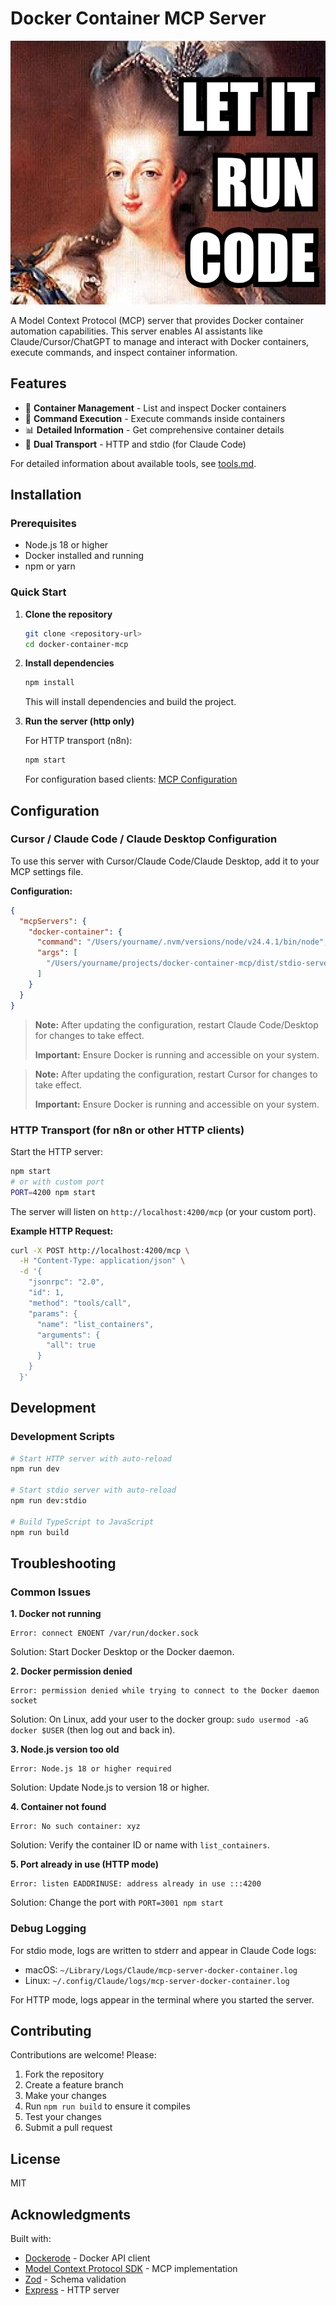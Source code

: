 # Docker Container MCP Server

![Let it run code](image.png)

A Model Context Protocol (MCP) server that provides Docker container automation capabilities. This server enables AI assistants like Claude/Cursor/ChatGPT to manage and interact with Docker containers, execute commands, and inspect container information.

## Features

- 🐳 **Container Management** - List and inspect Docker containers
- 🔧 **Command Execution** - Execute commands inside containers
- 📊 **Detailed Information** - Get comprehensive container details
- 🚀 **Dual Transport** - HTTP and stdio (for Claude Code)

For detailed information about available tools, see [tools.md](tools.md).

## Installation

### Prerequisites
- Node.js 18 or higher
- Docker installed and running
- npm or yarn

### Quick Start

1. **Clone the repository**
   ```bash
   git clone <repository-url>
   cd docker-container-mcp
   ```

2. **Install dependencies**
   ```bash
   npm install
   ```

   This will install dependencies and build the project.

3. **Run the server (http only)**


   For HTTP transport (n8n):
   ```bash
   npm start
   ```

   For configuration based clients: [MCP Configuration](#configuration)

## Configuration

### Cursor / Claude Code / Claude Desktop Configuration

To use this server with Cursor/Claude Code/Claude Desktop, add it to your MCP settings file.

**Configuration:**
```json
{
  "mcpServers": {
    "docker-container": {
      "command": "/Users/yourname/.nvm/versions/node/v24.4.1/bin/node",
      "args": [
        "/Users/yourname/projects/docker-container-mcp/dist/stdio-server.js"
      ]
    }
  }
}
```

> **Note:** After updating the configuration, restart Claude Code/Desktop for changes to take effect.
>
> **Important:** Ensure Docker is running and accessible on your system.

> **Note:** After updating the configuration, restart Cursor for changes to take effect.
>
> **Important:** Ensure Docker is running and accessible on your system.

### HTTP Transport (for n8n or other HTTP clients)

Start the HTTP server:
```bash
npm start
# or with custom port
PORT=4200 npm start
```

The server will listen on `http://localhost:4200/mcp` (or your custom port).

**Example HTTP Request:**
```bash
curl -X POST http://localhost:4200/mcp \
  -H "Content-Type: application/json" \
  -d '{
    "jsonrpc": "2.0",
    "id": 1,
    "method": "tools/call",
    "params": {
      "name": "list_containers",
      "arguments": {
        "all": true
      }
    }
  }'
```

## Development

### Development Scripts

```bash
# Start HTTP server with auto-reload
npm run dev

# Start stdio server with auto-reload
npm run dev:stdio

# Build TypeScript to JavaScript
npm run build
```

## Troubleshooting

### Common Issues

**1. Docker not running**
```
Error: connect ENOENT /var/run/docker.sock
```
Solution: Start Docker Desktop or the Docker daemon.

**2. Docker permission denied**
```
Error: permission denied while trying to connect to the Docker daemon socket
```
Solution: On Linux, add your user to the docker group: `sudo usermod -aG docker $USER` (then log out and back in).

**3. Node.js version too old**
```
Error: Node.js 18 or higher required
```
Solution: Update Node.js to version 18 or higher.

**4. Container not found**
```
Error: No such container: xyz
```
Solution: Verify the container ID or name with `list_containers`.

**5. Port already in use (HTTP mode)**
```
Error: listen EADDRINUSE: address already in use :::4200
```
Solution: Change the port with `PORT=3001 npm start`

### Debug Logging

For stdio mode, logs are written to stderr and appear in Claude Code logs:
- macOS: `~/Library/Logs/Claude/mcp-server-docker-container.log`
- Linux: `~/.config/Claude/logs/mcp-server-docker-container.log`

For HTTP mode, logs appear in the terminal where you started the server.

## Contributing

Contributions are welcome! Please:
1. Fork the repository
2. Create a feature branch
3. Make your changes
4. Run `npm run build` to ensure it compiles
5. Test your changes
6. Submit a pull request

## License

MIT

## Acknowledgments

Built with:
- [Dockerode](https://github.com/apocas/dockerode) - Docker API client
- [Model Context Protocol SDK](https://github.com/modelcontextprotocol/typescript-sdk) - MCP implementation
- [Zod](https://zod.dev/) - Schema validation
- [Express](https://expressjs.com/) - HTTP server

